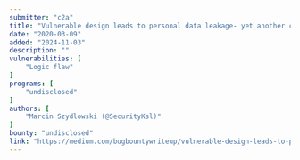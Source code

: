 ```yaml
---
submitter: "c2a"
title: "Vulnerable design leads to personal data leakage- yet another case of an inter-application vulnerability…"
date: "2020-03-09"
added: "2024-11-03"
description: ""
vulnerabilities: [
    "Logic flaw"
]
programs: [
    "undisclosed"
]
authors: [
    "Marcin Szydlowski (@SecurityKsl)"
]
bounty: "undisclosed"
link: "https://medium.com/bugbountywriteup/vulnerable-design-leads-to-personal-data-leakage-yet-another-case-of-an-inter-application-8a9d7e2d0f1a"
---
```




